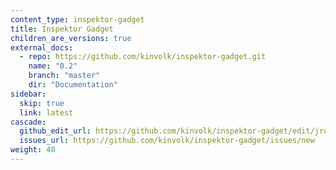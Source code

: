 ```yaml
---
content_type: inspektor-gadget
title: Inspektor Gadget
children_are_versions: true
external_docs:
  - repo: https://github.com/kinvolk/inspektor-gadget.git
    name: "0.2"
    branch: "master"
    dir: "Documentation"
sidebar:
  skip: true
  link: latest
cascade:
  github_edit_url: https://github.com/kinvolk/inspektor-gadget/edit/jrocha/wip/newdocs/Documentation
  issues_url: https://github.com/kinvolk/inspektor-gadget/issues/new
weight: 40
---
```

